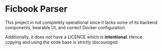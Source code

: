 # Ficbook Parser

This project in not completely operational since it lacks some of its backend components, bearable UI, and correct Docker configuration.

Additionally, it does not have a LICENCE which is **intentional**. Hence copying and using the code base is strictly *discouraged*. 